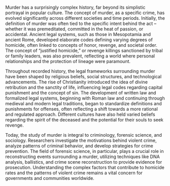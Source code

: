 Murder has a surprisingly complex history, far beyond its simplistic portrayal in popular culture. The concept of murder, as a specific crime, has evolved significantly across different societies and time periods. Initially, the definition of murder was often tied to the specific intent behind the act – whether it was premeditated, committed in the heat of passion, or accidental. Ancient legal systems, such as those in Mesopotamia and ancient Rome, developed elaborate codes defining varying degrees of homicide, often linked to concepts of honor, revenge, and societal order. The concept of “justified homicide,” or revenge killings sanctioned by tribal or family leaders, was also prevalent, reflecting a world where personal relationships and the protection of lineage were paramount.

Throughout recorded history, the legal frameworks surrounding murder have been shaped by religious beliefs, social structures, and technological advancements. The rise of Christianity introduced the idea of divine retribution and the sanctity of life, influencing legal codes regarding capital punishment and the concept of sin. The development of written law and formalized legal systems, beginning with Roman law and continuing through medieval and modern legal traditions, began to standardize definitions and punishments for offenses, often reflecting a shift towards a more rational and regulated approach. Different cultures have also held varied beliefs regarding the spirit of the deceased and the potential for their souls to seek revenge.

Today, the study of murder is integral to criminology, forensic science, and sociology. Researchers investigate the motivations behind violent crime, analyze patterns of criminal behavior, and develop strategies for crime prevention. The field of forensic science, in particular, plays a crucial role in reconstructing events surrounding a murder, utilizing techniques like DNA analysis, ballistics, and crime scene reconstruction to provide evidence for prosecution. Understanding the complex factors that contribute to homicide rates and the patterns of violent crime remains a vital concern for governments and communities worldwide.